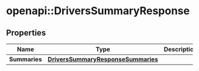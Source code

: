 # openapi::DriversSummaryResponse

## Properties
Name | Type | Description | Notes
------------ | ------------- | ------------- | -------------
**Summaries** | [**DriversSummaryResponseSummaries**](DriversSummaryResponse_Summaries.md) |  | [optional] 


